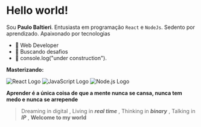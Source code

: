  # Hello world!

Sou  **Paulo Baltieri**. 
Entusiasta em programação   `React` e `NodeJs`.
Sedento por aprendizado. Apaixonado por tecnologias 

- :star2: Web Developer
-  :rocket:  Buscando desafios 
- :hammer: console.log("under construction").


**Masterizando:** 

![React Logo](https://img.icons8.com/color/96/react-native.png)
![JavaScript Logo](https://img.icons8.com/color/96/javascript--v1.png)
![Node.js Logo](https://img.icons8.com/fluency/96/node-js.png)

**Aprender é a única coisa de que a mente nunca se cansa, nunca tem medo e nunca se arrepende**



> Dreaming in digital , 
	Living in   ***real time***  , 
Thinking in ***binary*** ,
Talking in ***IP***  ,
**Welcome to my world** 
